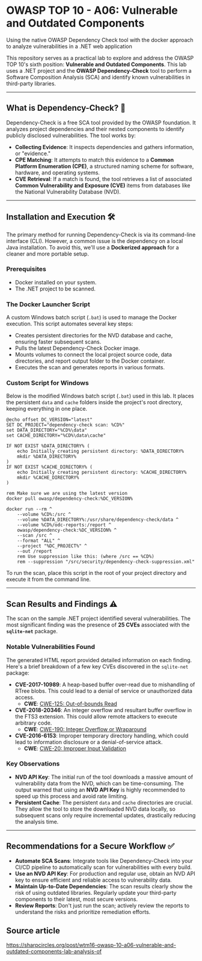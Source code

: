# OWASP TOP 10 - A06: Vulnerable and Outdated Components

Using the native OWASP Dependency Check tool with the docker approach to analyze vulnerabilities in a .NET web application

This repository serves as a practical lab to explore and address the OWASP TOP 10's sixth position: **Vulnerable and Outdated Components**. This lab uses a .NET project and the **OWASP Dependency-Check** tool to perform a Software Composition Analysis (SCA) and identify known vulnerabilities in third-party libraries.

---

## What is Dependency-Check? 🔎

Dependency-Check is a free SCA tool provided by the OWASP foundation. It analyzes project dependencies and their nested components to identify publicly disclosed vulnerabilities. The tool works by:

* **Collecting Evidence**: It inspects dependencies and gathers information, or "evidence."
* **CPE Matching**: It attempts to match this evidence to a **Common Platform Enumeration (CPE)**, a structured naming scheme for software, hardware, and operating systems.
* **CVE Retrieval**: If a match is found, the tool retrieves a list of associated **Common Vulnerability and Exposure (CVE)** items from databases like the National Vulnerability Database (NVD).

---

## Installation and Execution 🛠️

The primary method for running Dependency-Check is via its command-line interface (CLI). However, a common issue is the dependency on a local Java installation. To avoid this, we'll use a **Dockerized approach** for a cleaner and more portable setup.

### Prerequisites

* Docker installed on your system.
* The .NET project to be scanned.

### The Docker Launcher Script

A custom Windows batch script (`.bat`) is used to manage the Docker execution. This script automates several key steps:

* Creates persistent directories for the NVD database and cache, ensuring faster subsequent scans.
* Pulls the latest Dependency-Check Docker image.
* Mounts volumes to connect the local project source code, data directories, and report output folder to the Docker container.
* Executes the scan and generates reports in various formats.

### Custom Script for Windows

Below is the modified Windows batch script (`.bat`) used in this lab. It places the persistent `data` and `cache` folders inside the project's root directory, keeping everything in one place.

```batch
@echo offset DC_VERSION="latest"
SET DC_PROJECT="dependency-check scan: %CD%"
set DATA_DIRECTORY="%CD%\data"
set CACHE_DIRECTORY="%CD%\data\cache"

IF NOT EXIST %DATA_DIRECTORY% (
    echo Initially creating persistent directory: %DATA_DIRECTORY%
    mkdir %DATA_DIRECTORY%
)
IF NOT EXIST %CACHE_DIRECTORY% (
    echo Initially creating persistent directory: %CACHE_DIRECTORY%
    mkdir %CACHE_DIRECTORY%
)

rem Make sure we are using the latest version
docker pull owasp/dependency-check:%DC_VERSION%

docker run --rm ^
    --volume %CD%:/src ^
    --volume %DATA_DIRECTORY%:/usr/share/dependency-check/data ^
    --volume %CD%/odc-reports:/report ^
    owasp/dependency-check:%DC_VERSION% ^
    --scan /src ^
    --format "ALL" ^
    --project "%DC_PROJECT%" ^
    --out /report
    rem Use suppression like this: (where /src == %CD%)
    rem --suppression "/src/security/dependency-check-suppression.xml"
````

To run the scan, place this script in the root of your project directory and execute it from the command line.

-----

## Scan Results and Findings ⚠️

The scan on the sample .NET project identified several vulnerabilities. The most significant finding was the presence of **25 CVEs** associated with the **`sqlite-net`** package.

### Notable Vulnerabilities Found

The generated HTML report provided detailed information on each finding. Here's a brief breakdown of a few key CVEs discovered in the `sqlite-net` package:

  * **CVE-2017-10989**: A heap-based buffer over-read due to mishandling of RTree blobs. This could lead to a denial of service or unauthorized data access.
      * **CWE**: [CWE-125: Out-of-bounds Read](https://cwe.mitre.org/data/definitions/125.html)
  * **CVE-2018-20346**: An integer overflow and resultant buffer overflow in the FTS3 extension. This could allow remote attackers to execute arbitrary code.
      * **CWE**: [CWE-190: Integer Overflow or Wraparound](https://cwe.mitre.org/data/definitions/190.html)
  * **CVE-2016-6153**: Improper temporary directory handling, which could lead to information disclosure or a denial-of-service attack.
      * **CWE**: [CWE-20: Improper Input Validation](https://cwe.mitre.org/data/definitions/20.html)

### Key Observations

  * **NVD API Key**: The initial run of the tool downloads a massive amount of vulnerability data from the NVD, which can be time-consuming. The output warned that using an **NVD API Key** is highly recommended to speed up this process and avoid rate limiting.
  * **Persistent Cache**: The persistent `data` and `cache` directories are crucial. They allow the tool to store the downloaded NVD data locally, so subsequent scans only require incremental updates, drastically reducing the analysis time.

-----

## Recommendations for a Secure Workflow ✅

  * **Automate SCA Scans**: Integrate tools like Dependency-Check into your CI/CD pipeline to automatically scan for vulnerabilities with every build.
  * **Use an NVD API Key**: For production and regular use, obtain an NVD API key to ensure efficient and reliable access to vulnerability data.
  * **Maintain Up-to-Date Dependencies**: The scan results clearly show the risk of using outdated libraries. Regularly update your third-party components to their latest, most secure versions.
  * **Review Reports**: Don't just run the scan; actively review the reports to understand the risks and prioritize remediation efforts.

## Source article

https://sharpcircles.org/post/wtm16-owasp-10-a06-vulnerable-and-outdated-components-lab-analysis-of
